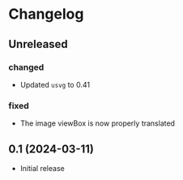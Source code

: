 # Changelog

<!-- Instructions

This changelog follows the patterns described here: <https://keepachangelog.com/en/1.0.0/>.

Subheadings to categorize changes are `added, changed, deprecated, removed, fixed, security`.

-->

## Unreleased

### changed

- Updated `usvg` to 0.41

### fixed

- The image viewBox is now properly translated

## 0.1 (2024-03-11)

- Initial release

